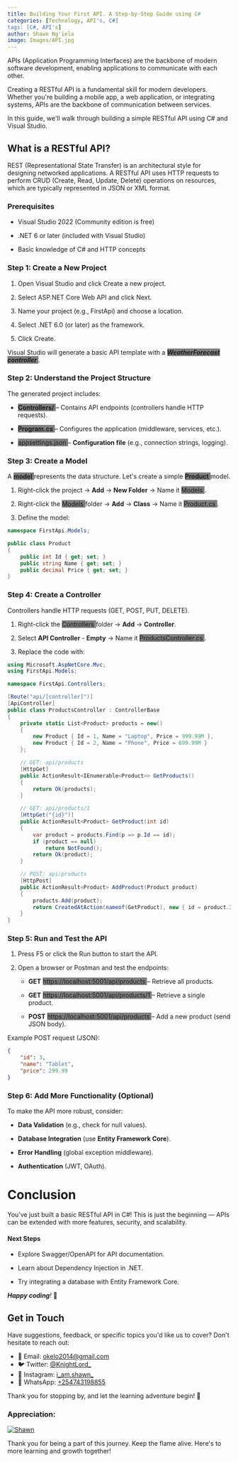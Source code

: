 ```yaml
---
title: Building Your First API. A Step-by-Step Guide using C#
categories: [Technology, API's, C#]
tags: [C#, API's]
author: Shawn Ng'iela
image: Images/API.jpg
---
```


APIs (Application Programming Interfaces) are the backbone of modern software development, enabling applications to communicate with each other.

Creating a RESTful API is a fundamental skill for modern developers. Whether you're building a mobile app, a web application, or integrating systems, APIs are the backbone of communication between services. 

In this guide, we'll walk through building a simple RESTful API using C# and Visual Studio.

## What is a RESTful API?
REST (Representational State Transfer) is an architectural style for designing networked applications. A RESTful API uses HTTP requests to perform CRUD (Create, Read, Update, Delete) operations on resources, which are typically represented in JSON or XML format.

### Prerequisites
* Visual Studio 2022 (Community edition is free)

* .NET 6 or later (included with Visual Studio)

* Basic knowledge of C# and HTTP concepts

### Step 1: Create a New Project
1. Open Visual Studio and click Create a new project.

2. Select ASP.NET Core Web API and click Next.

3. Name your project (e.g., FirstApi) and choose a location.

4. Select .NET 6.0 (or later) as the framework.

5. Click Create.

Visual Studio will generate a basic API template with a <span style="background-color: #808080">***WeatherForecast controller*** </span>.

### Step 2: Understand the Project Structure

The generated project includes:

* <span style="background-color: #808080">**Controllers/** </span> – Contains API endpoints (controllers handle HTTP requests).

* <span style="background-color: #808080"> **Program.cs** </span> – Configures the application (middleware, services, etc.).

* <span style="background-color: #808080"> appsettings.json </span> – **Configuration file** (e.g., connection strings, logging).

### Step 3: Create a Model

A <span style="background-color: #808080"> **model** </span> represents the data structure. Let's create a simple <span style="background-color: #808080"> **Product** </span> model.

1. Right-click the project → **Add** → **New Folder** → Name it <span style="background-color: #808080"> Models </span>.

2. Right-click the <span style="background-color: #808080"> Models </span> folder → **Add** → **Class** → Name it <span style="background-color: #808080"> Product.cs </span>.

3. Define the model:

```csharp
namespace FirstApi.Models;

public class Product
{
    public int Id { get; set; }
    public string Name { get; set; }
    public decimal Price { get; set; }
}
```

### Step 4: Create a Controller

Controllers handle HTTP requests (GET, POST, PUT, DELETE).

1. Right-click the <span style="background-color: #808080"> Controllers </span> folder → **Add** → **Controller**.

2. Select **API Controller** - **Empty** → Name it <span style="background-color: #808080"> ProductsController.cs </span>.

3. Replace the code with:

```csharp
using Microsoft.AspNetCore.Mvc;
using FirstApi.Models;

namespace FirstApi.Controllers;

[Route("api/[controller]")]
[ApiController]
public class ProductsController : ControllerBase
{
    private static List<Product> products = new()
    {
        new Product { Id = 1, Name = "Laptop", Price = 999.99M },
        new Product { Id = 2, Name = "Phone", Price = 699.99M }
    };

    // GET: api/products
    [HttpGet]
    public ActionResult<IEnumerable<Product>> GetProducts()
    {
        return Ok(products);
    }

    // GET: api/products/1
    [HttpGet("{id}")]
    public ActionResult<Product> GetProduct(int id)
    {
        var product = products.Find(p => p.Id == id);
        if (product == null)
            return NotFound();
        return Ok(product);
    }

    // POST: api/products
    [HttpPost]
    public ActionResult<Product> AddProduct(Product product)
    {
        products.Add(product);
        return CreatedAtAction(nameof(GetProduct), new { id = product.Id }, product);
    }
}
```

### Step 5: Run and Test the API

1. Press F5 or click the Run button to start the API.

2. Open a browser or Postman and test the endpoints:

    * **GET** <span style="background-color: #808080"> https://localhost:5001/api/products </span> – Retrieve all products.
    
    * **GET** <span style="background-color: #808080"> https://localhost:5001/api/products/1 </span> – Retrieve a single product.
    
    * **POST** <span style="background-color: #808080"> https://localhost:5001/api/products </span> – Add a new product (send JSON body).

Example POST request (JSON):

```json
{
    "id": 3,
    "name": "Tablet",
    "price": 299.99
}
```

### Step 6: Add More Functionality (Optional)

To make the API more robust, consider:
* **Data Validation** (e.g., check for null values).

* **Database Integration** (use **Entity Framework Core**).

* **Error Handling** (global exception middleware).

* **Authentication** (JWT, OAuth).

# Conclusion

You’ve just built a basic RESTful API in C#! This is just the beginning — APIs can be extended with more features, security, and scalability.

#### Next Steps
* Explore Swagger/OpenAPI for API documentation.

* Learn about Dependency Injection in .NET.

* Try integrating a database with Entity Framework Core.


***Happy coding**!* 🚀

## Get in Touch

Have suggestions, feedback, or specific topics you'd like us to cover? Don't hesitate to reach out:

- 📧 Email: [okelo2014@gmail.com](mailto:okelo2014@gmail.com)
- 🐦 Twitter: [@KnightLord_](https://twitter.com/KnightLord_)
- 📸 Instagram: [i_am.shawn_](https://www.instagram.com/i_am.shawn_/)
- 📱 WhatsApp: [+254743198855](https://wa.me/+254743198855)


Thank you for   stopping by, and let the learning adventure begin! 🚀

### Appreciation:

[![Shawn](https://cdn.buymeacoffee.com/buttons/v2/default-yellow.png)](https://ko-fi.com/i_am_shawn
)

Thank you for being a part of this journey. Keep the flame alive. Here's to more learning and growth together!








